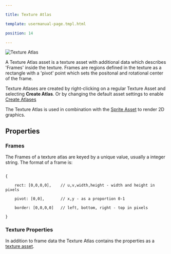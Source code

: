 ---
title: Texture Atlas
template: usermanual-page.tmpl.html
position: 14
---

![Texture Atlas][1]

A Texture Atlas asset is a texture asset with additional data which describes 'Frames' inside the texture. Frames are regions defined in the texture as a rectangle with a 'pivot' point which sets the positonal and rotational center of the frame.

Texture Atlases are created by right-clicking on a regular Texture Asset and selecting **Create Atlas**. Or by changing the default asset settings to enable [Create Atlases][3]

The Texture Atlas is used in combination with the [Sprite Asset][4] to render 2D graphics.

## Properties

### Frames

The Frames of a texture atlas are keyed by a unique value, usually a integer string. The format of a frame is:

```
{
    rect: [0,0,0,0],    // u,v,width,height - width and height in pixels
    pivot: [0,0],       // x,y - as a proportion 0-1
    border: [0,0,0,0]   // left, bottom, right - top in pixels
}
```

### Texture Properties

In addition to frame data the Texture Atlas contains the properties as a [texture asset][2].

[1]: /images/user-manual/assets/texture-atlas/texture-atlas.jpg
[2]: /user-manual/assets/textures
[3]: /user-manual/designer/settings#create-atlases
[4]: /user-manual/assets/sprites

